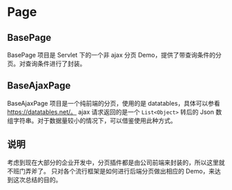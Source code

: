 # Page

## BasePage
BasePage 项目是 Servlet 下的一个非 ajax 分页 Demo，提供了带查询条件的分页。对查询条件进行了封装。

## BaseAjaxPage
BaseAjaxPage 项目是一个纯前端的分页，使用的是 datatables，具体可以参看 https://datatables.net/。
ajax 请求返回的是一个 `List<Object>` 转后的 Json 数组字符串。对于数据量较小的情况下，可以借鉴使用此种方式。

## 说明
考虑到现在大部分的企业开发中，分页插件都是由公司前端来封装的，所以这里就不班门弄斧了。
只对各个流行框架是如何进行后端分页做出相应的 Demo，来达到这次总结的目的。
